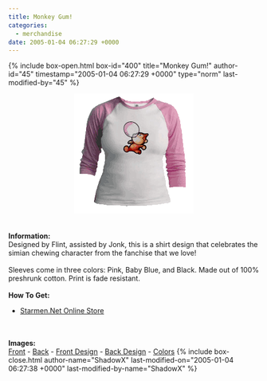 ```yaml
---
title: Monkey Gum!
categories:
  - merchandise
date: 2005-01-04 06:27:29 +0000
---
```

{% include box-open.html box-id="400" title="Monkey Gum!" author-id="45" timestamp="2005-01-04 06:27:29 +0000" type="norm" last-modified-by="45" %}
	<center>
	<img src="/merchandise/images/smn_mg_title.png" border="0" alt="Monkey Gum!" />
	</center>
	<br /><br />
	<b>Information:</b>
	<br />
	Designed by Flint, assisted by Jonk, this is a shirt design that celebrates the 
	simian chewing character from the fanchise that we love!
	<br /><br />
	Sleeves come in three colors: Pink, Baby Blue, and Black. Made out of 100% preshrunk cotton. 
	Print is fade resistant. 
	<br /><br />
	<b>How To Get:</b>
	<br />
	<ul>
	<li><a href="http://www.cafeshops.com/starmen.7680266">Starmen.Net Online Store</a></li>
	</ul>
	<br /><br />
	<b>Images:</b>
	<br />
	<a href="/merchandise/images/smn_mg_front.jpg">Front</a> - <a href="/merchandise/images/smn_mg_back.jpg">Back</a> - <a href="/merchandise/images/smn_mg_fdesign.jpg">Front Design</a> - 
	<a href="/merchandise/images/smn_mg_bdesign.jpg">Back Design</a> - <a href="/merchandise/images/smn_gbtc.jpg">Colors</a>
{% include box-close.html author-name="ShadowX" last-modified-on="2005-01-04 06:27:38 +0000" last-modified-by-name="ShadowX" %}
